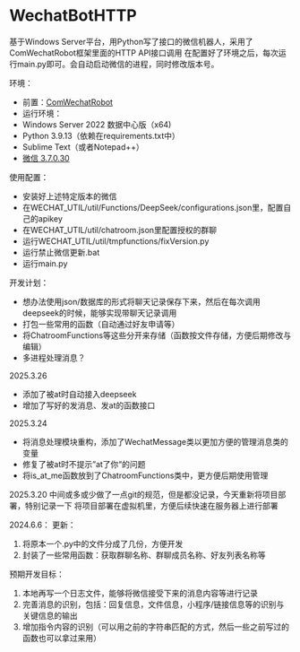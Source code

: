 # WechatBotHTTP

基于Windows Server平台，用Python写了接口的微信机器人，采用了ComWechatRobot框架里面的HTTP API接口调用
在配置好了环境之后，每次运行main.py即可。会自动启动微信的进程，同时修改版本号。


环境：
- 前置：[ComWechatRobot](https://github.com/ljc545w/ComWeChatRobot)
- 运行环境：
-   Windows Server 2022 数据中心版（x64)
-   Python 3.9.13（依赖在requirements.txt中）
-   Sublime Text（或者Notepad++）
-   [微信 3.7.0.30](https://github.com/tom-snow/wechat-windows-versions/releases/download/v3.7.0.30/WeChatSetup-3.7.0.30.exe)

使用配置：
- 安装好上述特定版本的微信
- 在WECHAT_UTIL/util/Functions/DeepSeek/configurations.json里，配置自己的apikey
- 在WECHAT_UTIL/util/chatroom.json里配置授权的群聊
- 运行WECHAT_UTIL/util/tmpfunctions/fixVersion.py
- 运行禁止微信更新.bat
- 运行main.py

开发计划：
- 想办法使用json/数据库的形式将聊天记录保存下来，然后在每次调用deepseek的时候，能够实现带聊天记录调用
- 打包一些常用的函数（自动通过好友申请等）
- 将ChatroomFunctions等这些分开来存储（函数按文件存储，方便后期修改与编辑）
- 多进程处理消息？


2025.3.26
- 添加了被at时自动接入deepseek
- 增加了写好的发消息、发at的函数接口


2025.3.24 
- 将消息处理模块重构，添加了WechatMessage类以更加方便的管理消息类的变量
- 修复了被at时不提示”at了你“的问题
- 将is_at_me函数放到了ChatroomFunctions类中，更方便后期使用管理


2025.3.20
中间或多或少做了一点git的规范，但是都没记录，今天重新将项目部署，特别记录一下
将项目部署在虚拟机里，方便后续快速在服务器上进行部署

2024.6.6：
更新：
1. 将原本一个.py中的文件分成了几份，方便开发
2. 封装了一些常用函数：获取群聊名称、群聊成员名称、好友列表名称等

预期开发目标：
1. 本地再写一个日志文件，能够将微信接受下来的消息内容等进行记录
2. 完善消息的识别，包括：回复信息，文件信息，小程序/链接信息等的识别与关键信息的输出
3. 增加指令内容的识别（可以用之前的字符串匹配的方式，然后一些之前写过的函数也可以拿过来用）
